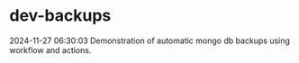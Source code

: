 # dev-backups
2024-11-27 06:30:03 Demonstration of automatic mongo db backups using workflow and actions.

